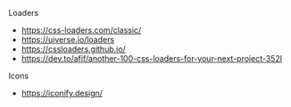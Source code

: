 Loaders
- https://css-loaders.com/classic/
- https://uiverse.io/loaders
- https://cssloaders.github.io/
- https://dev.to/afif/another-100-css-loaders-for-your-next-project-352l

Icons
- https://iconify.design/
